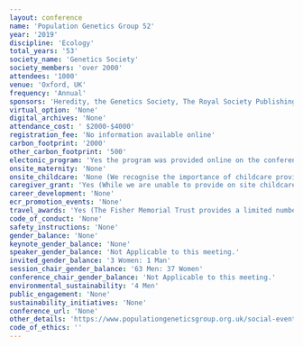 ```yaml
---
layout: conference 
name: 'Population Genetics Group 52'
year: '2019'
discipline: 'Ecology'
total_years: '53'
society_name: 'Genetics Society'
society_members: 'over 2000'
attendees: '1000'
venue: 'Oxford, UK'
frequency: 'Annual'
sponsors: 'Heredity, the Genetics Society, The Royal Society Publishing, Frontiers in Ecology and Evolution, Physalia Courses'
virtual_option: 'None'
digital_archives: 'None'
attendance_cost: ' $2000-$4000'
registration_fee: 'No information available online'
carbon_footprint: '2000'
other_carbon_footprint: '500'
electonic_program: 'Yes the program was provided online on the conference website.'
onsite_maternity: 'None'
onsite_childcare: 'None (We recognise the importance of childcare provision at conferences and are committed to supporting attendance of delegates with young children who would otherwise be unable to attend.)'
caregiver_grant: 'Yes (While we are unable to provide on site childcare services, a limited number of bursaries are available to support individuals with young children – please contact us if you would like to apply.)'
career_development: 'None'
ecr_promotion_events: 'None'
travel_awards: 'Yes (The Fisher Memorial Trust provides a limited number of bursaries for PhD students, of £250 each, to assist with the costs of registration and attendance at PopGroup53.)'
code_of_conduct: 'None'
safety_instructions: 'None'
gender_balance: 'None'
keynote_gender_balance: 'None'
speaker_gender_balance: 'Not Applicable to this meeting.'
invited_gender_balance: '3 Women: 1 Man'
session_chair_gender_balance: '63 Men: 37 Women'
conference_chair_gender_balance: 'Not Applicable to this meeting.'
environmental_sustainability: '4 Men'
public_engagement: 'None'
sustainability_initiatives: 'None'
conference_url: 'None'
other_details: 'https://www.populationgeneticsgroup.org.uk/social-events/'
code_of_ethics: ''
---
```

